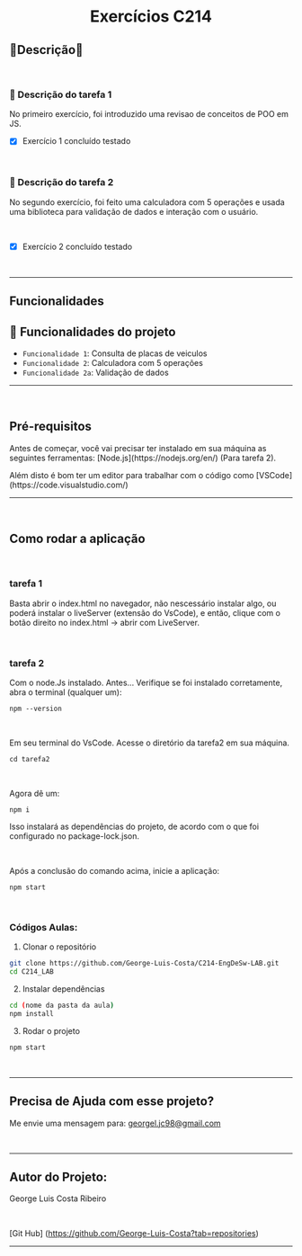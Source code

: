 <h1 align="center">Exercícios C214</h1>

<h2 align="left">🚀Descrição🚀</h2>

<br>

### :mag_right: Descrição do tarefa 1

<p>
No primeiro exercício, foi introduzido uma revisao de conceitos de POO em JS.
</p>

- [x] Exercício 1 concluído testado

<br>

### :mag_right: Descrição do tarefa 2

<p>
No segundo exercício, foi feito uma calculadora com 5 operações e usada uma biblioteca para validação de dados e interação com o usuário.
</p>

<br>

- [x] Exercício 2 concluído testado

<br>
<hr>

<h2 align="left">Funcionalidades</h2>

## :hammer: Funcionalidades do projeto

- `Funcionalidade 1`: Consulta de placas de veiculos
- `Funcionalidade 2`: Calculadora com 5 operações
- `Funcionalidade 2a`: Validação de dados

<hr>
<br>

## Pré-requisitos
<p>
Antes de começar, você vai precisar ter instalado em sua máquina as seguintes ferramentas:
[Node.js](https://nodejs.org/en/) (Para tarefa 2).
</p>
<p>
Além disto é bom ter um editor para trabalhar com o código como [VSCode](https://code.visualstudio.com/)
</p>

<hr>
<br>

## Como rodar a aplicação

<br>

### tarefa 1

Basta abrir o index.html no navegador, não nescessário instalar algo, ou poderá instalar o liveServer (extensão do VsCode), e então, clique com o botão direito no index.html -> abrir com LiveServer.  

<br>

### tarefa 2

Com o node.Js instalado.
Antes... Verifique se foi instalado corretamente, abra o terminal (qualquer um):
```
npm --version
```

<br>

Em seu terminal do VsCode. Acesse o diretório da tarefa2 em sua máquina.
```
cd tarefa2
```

<br>

Agora dê um:
```
npm i
```
Isso instalará as dependências do projeto, de acordo com o que foi configurado no package-lock.json.

<br>


Após a conclusão do comando acima, inicie a aplicação:
```
npm start
```

<br>

### Códigos Aulas:

1. Clonar o repositório
```bash
git clone https://github.com/George-Luis-Costa/C214-EngDeSw-LAB.git
cd C214_LAB
```

2. Instalar dependências
```bash
cd (nome da pasta da aula)
npm install
```

3. Rodar o projeto
```bash
npm start
```
<br>
<hr>

## Precisa de Ajuda com esse projeto? 

Me envie uma mensagem para: georgel.jc98@gmail.com

<br>
<hr>

## Autor do Projeto:

George Luis Costa Ribeiro

<br>

[Git Hub] (https://github.com/George-Luis-Costa?tab=repositories)

<hr>





